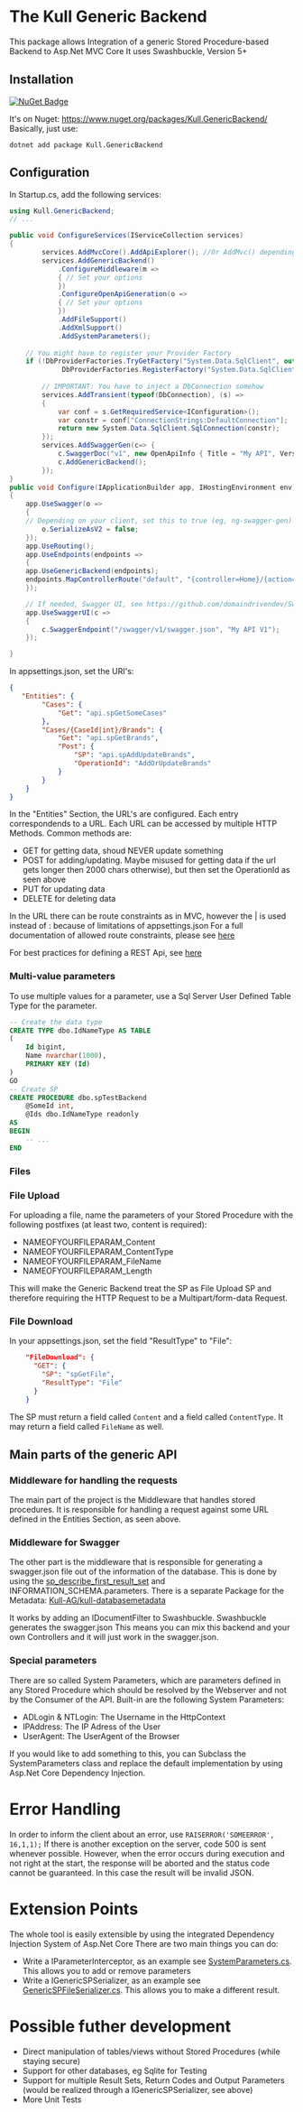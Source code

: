 ﻿# ﻿﻿The Kull Generic Backend

This package allows Integration of a generic Stored Procedure-based Backend to Asp.Net MVC Core
It uses Swashbuckle, Version 5+

## Installation

[![NuGet Badge](https://buildstats.info/nuget/Kull.GenericBackend?includePreReleases=true)](https://www.nuget.org/packages/Kull.GenericBackend/)

It's on Nuget: https://www.nuget.org/packages/Kull.GenericBackend/
Basically, just use:

```
dotnet add package Kull.GenericBackend
```

## Configuration

In Startup.cs, add the following services:

```csharp
using Kull.GenericBackend;
// ...

public void ConfigureServices(IServiceCollection services)
{
		services.AddMvcCore().AddApiExplorer(); //Or AddMvc() depending on your needs
		services.AddGenericBackend()
            .ConfigureMiddleware(m =>
            { // Set your options
            })
            .ConfigureOpenApiGeneration(o =>
            { // Set your options
            })
            .AddFileSupport()
            .AddXmlSupport()
            .AddSystemParameters();
	
	// You might have to register your Provider Factory
	if (!DbProviderFactories.TryGetFactory("System.Data.SqlClient", out var _))
             DbProviderFactories.RegisterFactory("System.Data.SqlClient", System.Data.SqlClient.SqlClientFactory.Instance);
	
		// IMPORTANT: You have to inject a DbConnection somehow
        services.AddTransient(typeof(DbConnection), (s) =>
        {
            var conf = s.GetRequiredService<IConfiguration>();
            var constr = conf["ConnectionStrings:DefaultConnection"];
            return new System.Data.SqlClient.SqlConnection(constr);
        });
		services.AddSwaggerGen(c=> {
			c.SwaggerDoc("v1", new OpenApiInfo { Title = "My API", Version = "v1" });
			c.AddGenericBackend();
		});
}
public void Configure(IApplicationBuilder app, IHostingEnvironment env)
{
	app.UseSwagger(o =>
    {
	// Depending on your client, set this to true (eg, ng-swagger-gen)
        o.SerializeAsV2 = false;
    });
    app.UseRouting();
    app.UseEndpoints(endpoints =>
    {
	app.UseGenericBackend(endpoints);
	endpoints.MapControllerRoute("default", "{controller=Home}/{action=Index}/{id?}");
    });

    // If needed, Swagger UI, see https://github.com/domaindrivendev/Swashbuckle.AspNetCore
    app.UseSwaggerUI(c =>
    {
        c.SwaggerEndpoint("/swagger/v1/swagger.json", "My API V1");
    });

}
```
In appsettings.json, set the URI's:

```json
{
   "Entities": {
        "Cases": {
            "Get": "api.spGetSomeCases"
        },
        "Cases/{CaseId|int}/Brands": {
            "Get": "api.spGetBrands",
            "Post": {
                "SP": "api.spAddUpdateBrands",
                "OperationId": "AddOrUpdateBrands"
            }
        }
    }
}
```

In the "Entities" Section, the URL's are configured. Each entry correspondends to a URL.
Each URL can be accessed by multiple HTTP Methods. Common methods are:

- GET	for getting data, shoud NEVER update something
- POST	for adding/updating. Maybe misused for getting data if the url gets longer then 2000 chars otherwise), but then set the OperationId as seen above
- PUT	for updating data
- DELETE for deleting data

In the URL there can be route constraints as in MVC, however the | is used instead of :
because of limitations of appsettings.json
For a full documentation of allowed route constraints, please see [here](https://docs.microsoft.com/en-us/aspnet/core/fundamentals/routing?view=aspnetcore-2.1#route-constraint-reference)

For best practices for defining a REST Api, see [here](https://docs.microsoft.com/en-us/azure/architecture/best-practices/api-design)

### Multi-value parameters

To use multiple values for a parameter, use a Sql Server User Defined Table Type
for the parameter.

```sql
-- Create the data type
CREATE TYPE dbo.IdNameType AS TABLE 
(
	Id bigint, 
	Name nvarchar(1000), 
    PRIMARY KEY (Id)
)
GO
-- Create SP
CREATE PROCEDURE dbo.spTestBackend
	@SomeId int,
	@Ids dbo.IdNameType readonly
AS
BEGIN
	-- ...
END
```

### Files

### File Upload

For uploading a file, name the parameters of your Stored Procedure with the following postfixes (at least two, content is required):

 - NAMEOFYOURFILEPARAM_Content
 - NAMEOFYOURFILEPARAM_ContentType
 - NAMEOFYOURFILEPARAM_FileName
 - NAMEOFYOURFILEPARAM_Length

 This will make the Generic Backend treat the SP as File Upload SP and therefore requiring the HTTP Request to be a Multipart/form-data Request.

### File Download

In your appsettings.json, set the field "ResultType" to "File":

```json
    "FileDownload": {
      "GET": {
        "SP": "spGetFile",
        "ResultType": "File"
      }
    }
```

The SP must return a field called `Content` and a field called `ContentType`. It may return a field called `FileName` as well.

## Main parts of the generic API

### Middleware for handling the requests

The main part of the project is the Middleware that handles stored procedures.
It is responsible for handling a request against some URL defined in the Entities Section,
as seen above.

### Middleware for Swagger

The other part is the middleware that is responsible for generating a swagger.json file
out of the information of the database. This is done by using the 
[sp_describe_first_result_set](https://docs.microsoft.com/en-us/sql/relational-databases/system-stored-procedures/sp-describe-first-result-set-transact-sql?view=sql-server-2017)
and INFORMATION_SCHEMA.parameters. There is a separate Package for the Metadata: [Kull-AG/kull-databasemetadata](https://github.com/Kull-AG/kull-databasemetadata)

It works by adding an IDocumentFilter to Swashbuckle. Swashbuckle generates the swagger.json
This means you can mix this backend and your own Controllers and it will just work in the swagger.json.

### Special parameters

There are so called System Parameters, which are parameters defined in any Stored Procedure
which should be resolved by the Webserver and not by the Consumer of the API. 
Built-in are the following System Parameters:

- ADLogin & NTLogin: The Username in the HttpContext
- IPAddress: The IP Adress of the User
- UserAgent: The UserAgent of the Browser

If you would like to add something to this, you can Subclass the SystemParameters class
and replace the default implementation by using Asp.Net Core Dependency Injection.

# Error Handling 

In order to inform the client about an error, use `RAISERROR('SOMEERROR', 16,1,1);`
If there is another exception on the server, code 500 is sent whenever possible. However, 
when the error occurs during execution and not right at the start, the response will be aborted
and the status code cannot be guaranteed. In this case the result will be invalid JSON.

# Extension Points

The whole tool is easily extensible by using the integrated Dependency Injection System of Asp.Net Core
There are two main things you can do:

- Write a IParameterInterceptor, as an example see [SystemParameters.cs](Kull.GenericBackend/Filter/SystemParameters.cs). This allows you to add or remove parameters
- Write a IGenericSPSerializer, as an example see [GenericSPFileSerializer.cs](Kull.GenericBackend/GenericSP/GenericSPFileSerializer.cs). This allows you to make a different result.

# Possible futher development

- Direct manipulation of tables/views without Stored Procedures (while staying secure)
- Support for other databases, eg Sqlite for Testing
- Support for multiple Result Sets,  Return Codes and Output Parameters (would be realized through a IGenericSPSerializer, see above)
- More Unit Tests
